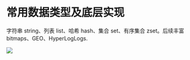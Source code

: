 # 常用数据类型及底层实现

字符串 string、列表 list、哈希 hash、集合 set、有序集合 zset。后续丰富bitmaps、GEO、HyperLogLogs.

![](/uploads/upload_15c7a9eebcf778763ef32ce5f3ba9aea.png)



